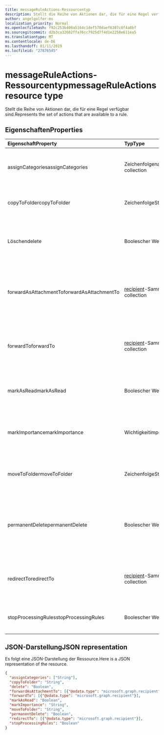 ```yaml
---
title: messageRuleActions-Ressourcentyp
description: Stellt die Reihe von Aktionen dar, die für eine Regel verfügbar sind.
author: angelgolfer-ms
localization_priority: Normal
ms.openlocfilehash: f92c253b400a5164c1def570daef6307c0f4a8bf
ms.sourcegitcommit: d2b3ca32602ffa76cc7925d7f4d1e2258e611ea5
ms.translationtype: MT
ms.contentlocale: de-DE
ms.lasthandoff: 01/11/2019
ms.locfileid: "27876545"
---
```

# <a name="messageruleactions-resource-type"></a><span data-ttu-id="dc5ac-103">messageRuleActions-Ressourcentyp</span><span class="sxs-lookup"><span data-stu-id="dc5ac-103">messageRuleActions resource type</span></span>


<span data-ttu-id="dc5ac-104">Stellt die Reihe von Aktionen dar, die für eine Regel verfügbar sind.</span><span class="sxs-lookup"><span data-stu-id="dc5ac-104">Represents the set of actions that are available to a rule.</span></span>

## <a name="properties"></a><span data-ttu-id="dc5ac-105">Eigenschaften</span><span class="sxs-lookup"><span data-stu-id="dc5ac-105">Properties</span></span>
| <span data-ttu-id="dc5ac-106">Eigenschaft</span><span class="sxs-lookup"><span data-stu-id="dc5ac-106">Property</span></span>     | <span data-ttu-id="dc5ac-107">Typ</span><span class="sxs-lookup"><span data-stu-id="dc5ac-107">Type</span></span>   |<span data-ttu-id="dc5ac-108">Beschreibung</span><span class="sxs-lookup"><span data-stu-id="dc5ac-108">Description</span></span>|
|:---------------|:--------|:----------|
| <span data-ttu-id="dc5ac-109">assignCategories</span><span class="sxs-lookup"><span data-stu-id="dc5ac-109">assignCategories</span></span> | <span data-ttu-id="dc5ac-110">Zeichenfolgenauflistung</span><span class="sxs-lookup"><span data-stu-id="dc5ac-110">String collection</span></span> | <span data-ttu-id="dc5ac-111">Eine Liste von Kategorien, die einer Nachricht zugewiesen werden sollen.</span><span class="sxs-lookup"><span data-stu-id="dc5ac-111">A list of categories to be assigned to a message.</span></span> |
| <span data-ttu-id="dc5ac-112">copyToFolder</span><span class="sxs-lookup"><span data-stu-id="dc5ac-112">copyToFolder</span></span> | <span data-ttu-id="dc5ac-113">Zeichenfolge</span><span class="sxs-lookup"><span data-stu-id="dc5ac-113">String</span></span> | <span data-ttu-id="dc5ac-114">Die ID eines Ordners, in den eine Nachricht kopiert werden soll.</span><span class="sxs-lookup"><span data-stu-id="dc5ac-114">The ID of a folder that a message is to be copied to.</span></span> |
| <span data-ttu-id="dc5ac-115">Löschen</span><span class="sxs-lookup"><span data-stu-id="dc5ac-115">delete</span></span> | <span data-ttu-id="dc5ac-116">Boolescher Wert</span><span class="sxs-lookup"><span data-stu-id="dc5ac-116">Boolean</span></span> | <span data-ttu-id="dc5ac-117">Gibt an, ob eine Nachricht in den Ordner „Gelöschte Elemente“ verschoben werden soll.</span><span class="sxs-lookup"><span data-stu-id="dc5ac-117">Indicates whether a message should be moved to the Deleted Items folder.</span></span> |
| <span data-ttu-id="dc5ac-118">forwardAsAttachmentTo</span><span class="sxs-lookup"><span data-stu-id="dc5ac-118">forwardAsAttachmentTo</span></span> | <span data-ttu-id="dc5ac-119">[recipient](recipient.md)-Sammlung</span><span class="sxs-lookup"><span data-stu-id="dc5ac-119">[recipient](recipient.md) collection</span></span> | <span data-ttu-id="dc5ac-120">Die E-Mail-Adressen der Empfänger, an die eine Nachricht als Anlage weitergeleitet werden soll.</span><span class="sxs-lookup"><span data-stu-id="dc5ac-120">The email addresses of the recipients to which a message should be forwarded as an attachment.</span></span> |
| <span data-ttu-id="dc5ac-121">forwardTo</span><span class="sxs-lookup"><span data-stu-id="dc5ac-121">forwardTo</span></span> | <span data-ttu-id="dc5ac-122">[recipient](recipient.md)-Sammlung</span><span class="sxs-lookup"><span data-stu-id="dc5ac-122">[recipient](recipient.md) collection</span></span> | <span data-ttu-id="dc5ac-123">Die E-Mail-Adressen der Empfänger, an die eine Nachricht weitergeleitet werden soll.</span><span class="sxs-lookup"><span data-stu-id="dc5ac-123">The email addresses of the recipients to which a message should be forwarded.</span></span> |
| <span data-ttu-id="dc5ac-124">markAsRead</span><span class="sxs-lookup"><span data-stu-id="dc5ac-124">markAsRead</span></span> | <span data-ttu-id="dc5ac-125">Boolescher Wert</span><span class="sxs-lookup"><span data-stu-id="dc5ac-125">Boolean</span></span> | <span data-ttu-id="dc5ac-126">Gibt an, ob eine Nachricht als gelesen markiert werden soll.</span><span class="sxs-lookup"><span data-stu-id="dc5ac-126">Indicates whether a message should be marked as read.</span></span> |
| <span data-ttu-id="dc5ac-127">markImportance</span><span class="sxs-lookup"><span data-stu-id="dc5ac-127">markImportance</span></span> | <span data-ttu-id="dc5ac-128">Wichtigkeit</span><span class="sxs-lookup"><span data-stu-id="dc5ac-128">importance</span></span> | <span data-ttu-id="dc5ac-129">Legt die Wichtigkeit der Nachricht fest. Die folgenden Einstellungen sind möglich: `low`, `normal`, `high`.</span><span class="sxs-lookup"><span data-stu-id="dc5ac-129">Sets the importance of the message, which can be: `low`, `normal`, `high`.</span></span> |
| <span data-ttu-id="dc5ac-130">moveToFolder</span><span class="sxs-lookup"><span data-stu-id="dc5ac-130">moveToFolder</span></span> |  <span data-ttu-id="dc5ac-131">Zeichenfolge</span><span class="sxs-lookup"><span data-stu-id="dc5ac-131">String</span></span>| <span data-ttu-id="dc5ac-132">Die ID des Ordners, in den eine Nachricht verschoben wird.</span><span class="sxs-lookup"><span data-stu-id="dc5ac-132">The ID of the folder that a message will be moved to.</span></span> |
| <span data-ttu-id="dc5ac-133">permanentDelete</span><span class="sxs-lookup"><span data-stu-id="dc5ac-133">permanentDelete</span></span> | <span data-ttu-id="dc5ac-134">Boolescher Wert</span><span class="sxs-lookup"><span data-stu-id="dc5ac-134">Boolean</span></span> | <span data-ttu-id="dc5ac-135">Gibt an, ob eine Nachricht dauerhaft gelöscht und nicht im Ordner „Gelöschte Elemente“ gespeichert werden soll.</span><span class="sxs-lookup"><span data-stu-id="dc5ac-135">Indicates whether a message should be permanently deleted and not saved to the Deleted Items folder.</span></span> |
| <span data-ttu-id="dc5ac-136">redirectTo</span><span class="sxs-lookup"><span data-stu-id="dc5ac-136">redirectTo</span></span> | <span data-ttu-id="dc5ac-137">[recipient](recipient.md)-Sammlung</span><span class="sxs-lookup"><span data-stu-id="dc5ac-137">[recipient](recipient.md) collection</span></span> | <span data-ttu-id="dc5ac-138">Die e-Mail-Adressen in denen eine Nachricht umgeleitet werden sollen.</span><span class="sxs-lookup"><span data-stu-id="dc5ac-138">The email addresses to which a message should be redirected.</span></span> |
| <span data-ttu-id="dc5ac-139">stopProcessingRules</span><span class="sxs-lookup"><span data-stu-id="dc5ac-139">stopProcessingRules</span></span> | <span data-ttu-id="dc5ac-140">Boolescher Wert</span><span class="sxs-lookup"><span data-stu-id="dc5ac-140">Boolean</span></span> | <span data-ttu-id="dc5ac-141">Gibt an, ob nachfolgende Regeln ausgewertet werden sollen.</span><span class="sxs-lookup"><span data-stu-id="dc5ac-141">Indicates whether subsequent rules should be evaluated.</span></span> |

## <a name="json-representation"></a><span data-ttu-id="dc5ac-142">JSON-Darstellung</span><span class="sxs-lookup"><span data-stu-id="dc5ac-142">JSON representation</span></span>
<span data-ttu-id="dc5ac-143">Es folgt eine JSON-Darstellung der Ressource.</span><span class="sxs-lookup"><span data-stu-id="dc5ac-143">Here is a JSON representation of the resource.</span></span>

<!-- {
  "blockType": "resource",
  "optionalProperties": [
   ],
  "@odata.type": "microsoft.graph.messageRuleActions"
}-->

```json
{
  "assignCategories": ["String"],
  "copyToFolder": "String",
  "delete": "Boolean",
  "forwardAsAttachmentTo": [{"@odata.type": "microsoft.graph.recipient"}],
  "forwardTo": [{"@odata.type": "microsoft.graph.recipient"}],
  "markAsRead": "Boolean",
  "markImportance": "String",
  "moveToFolder": "String",
  "permanentDelete": "Boolean",
  "redirectTo": [{"@odata.type": "microsoft.graph.recipient"}],
  "stopProcessingRules": "Boolean"
}

```

<!-- uuid: 8fcb5dbc-d5aa-4681-8e31-b001d5168d79
2015-10-25 14:57:30 UTC -->
<!-- {
  "type": "#page.annotation",
  "description": "messageRuleActions resource",
  "keywords": "",
  "section": "documentation",
  "tocPath": ""
}-->
